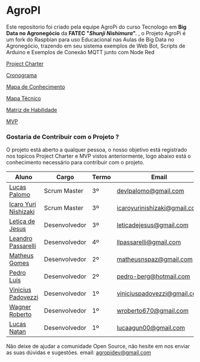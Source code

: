 # AgroPI

Este repositorio foi criado pela equipe AgroPi do curso Tecnologo em **Big Data no Agronegócio** da **FATEC "*Shunji Nishimura*".** , o Projeto AgroPi é um fork do Raspbian para uso Educacional nas Aulas de Big Data no Agronegócio, trazendo em seu sistema exemplos de Web Bot, Scripts de Arduino e Exemplos de Conexão MQTT junto com Node Red 


[Project Charter](https://github.com/agropidev/AgroPI/wiki/Project-Charter)

[Cronograma](https://github.com/agropidev/AgroPI/wiki/Cronograma)

[Mapa de Conhecimento](https://github.com/agropidev/AgroPI/wiki/Mapa-de-Conhecimento)

[Mapa Técnico](https://github.com/agropidev/AgroPI/wiki/Mapa-T%C3%A9cnico)

[Matriz de Habilidade](https://github.com/agropidev/AgroPI/wiki/Matriz-de-Habilidade)

[MVP](https://github.com/agropidev/AgroPI/wiki/MVP)

### Gostaria de Contribuir com o Projeto ?
O projeto está aberto a qualquer pessoa, o nosso objetivo está registrado nos topicos Project Charter e MVP vistos anteriormente, logo abaixo está o conhecimento necessário para contribuir com o projeto.    


Aluno | Cargo | Termo | Email
------|-------|-------|-------------
[Lucas Palomo](https://www.linkedin.com/in/lucas-palomo-ba8a23170/)| Scrum Master | 3º | devlpalomo@gmail.com
[Icaro Yuri Nishizaki](https://www.linkedin.com/in/icaro-yuri-nishizaki-0177868a/)| Scrum Master | 3º | icaroyurinishizaki@gmail.com
[Letiça de Jesus](https://www.linkedin.com/in/leti%C3%A7a-jesus-906a8a107/) | Desenvolvedor | 3º | leticadejesus@gmail.com
[Leandro Passarelli](https://www.linkedin.com/in/llpassarelli) | Desenvolvedor | 4º | llpassarelli@gmail.com
[Matheus Gomes](https://www.linkedin.com/in/matheus-gomes-005192167/) |  Desenvolvedor | 2º | matheusnspaz@gmail.com
[Pedro Luís](https://www.linkedin.com/in/pedro-luís-bérgamo-924018170/) | Desenvolvedor | 2º | pedro-berg@hotmail.com
[Vinicius Padovezzi](https://www.linkedin.com/in/vincius-padovezzi-187098142/) | Desenvolvedor | 1º| viniciuspadovezzi@gmail.com
[Wagner Roberto](https://www.linkedin.com/in/wagner-roberto-780a69156) | Desenvolvedor | 1º | wroberto670@gmail.com
[Lucas Natan](https://www.linkedin.com/in/lucas-natan-camacho-da-silva-1aba8816b/) | Desenvolvedor | 1º | lucaagun00@gmail.com

Não deixe de ajudar a comunidade Open Source, não hesite em nos enviar as suas dúvidas e sugestões.
email: agropidev@gmail.com



